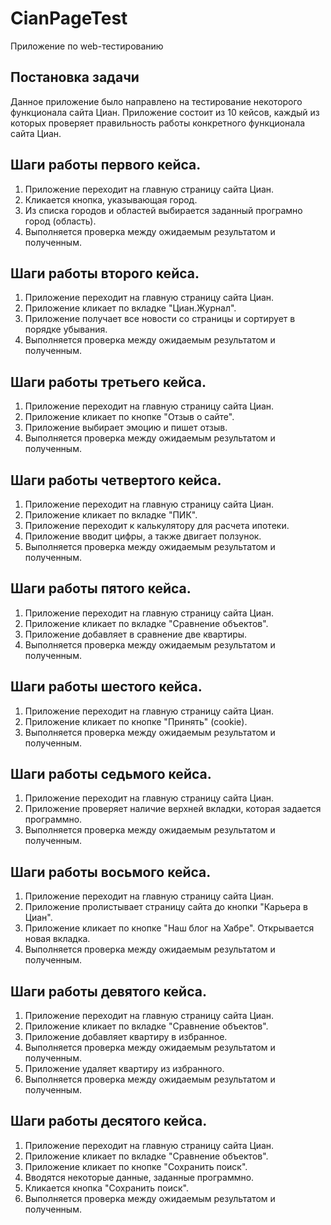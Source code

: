 # CianPageTest
Приложение по web-тестированию
## Постановка задачи
Данное приложение было направлено на тестирование некоторого функционала сайта Циан. Приложение состоит из 10 кейсов, каждый из которых проверяет правильность работы конкретного функционала сайта Циан.
## Шаги работы первого кейса.
1. Приложение переходит на главную страницу сайта Циан.
2. Кликается кнопка, указывающая город.
3. Из списка городов и областей выбирается заданный програмно город (область).
4. Выполняется проверка между ожидаемым результатом и полученным.
## Шаги работы второго кейса.
1. Приложение переходит на главную страницу сайта Циан.
2. Приложение кликает по вкладке "Циан.Журнал".
3. Приложение получает все новости со страницы и сортирует в порядке убывания.
4. Выполняется проверка между ожидаемым результатом и полученным.
## Шаги работы третьего кейса.
1. Приложение переходит на главную страницу сайта Циан.
2. Приложение кликает по кнопке "Отзыв о сайте".
3. Приложение выбирает эмоцию и пишет отзыв.
4. Выполняется проверка между ожидаемым результатом и полученным.
## Шаги работы четвертого кейса.
1. Приложение переходит на главную страницу сайта Циан.
2. Приложение кликает по вкладке "ПИК".
3. Приложение переходит к калькулятору для расчета ипотеки.
4. Приложение вводит цифры, а также двигает ползунок.
5. Выполняется проверка между ожидаемым результатом и полученным.
## Шаги работы пятого кейса.
1. Приложение переходит на главную страницу сайта Циан.
2. Приложение кликает по вкладке "Сравнение объектов".
3. Приложение добавляет в сравнение две квартиры.
4. Выполняется проверка между ожидаемым результатом и полученным.
## Шаги работы шестого кейса.
1. Приложение переходит на главную страницу сайта Циан.
2. Приложение кликает по кнопке "Принять" (cookie).
3. Выполняется проверка между ожидаемым результатом и полученным.
## Шаги работы седьмого кейса.
1. Приложение переходит на главную страницу сайта Циан.
2. Приложение проверяет наличие верхней вкладки, которая задается программно.
3. Выполняется проверка между ожидаемым результатом и полученным.
## Шаги работы восьмого кейса.
1. Приложение переходит на главную страницу сайта Циан.
2. Приложение пролистывает страницу сайта до кнопки "Карьера в Циан".
3. Приложение кликает по кнопке "Наш блог на Хабре". Открывается новая вкладка.
4. Выполняется проверка между ожидаемым результатом и полученным.
## Шаги работы девятого кейса.
1. Приложение переходит на главную страницу сайта Циан.
2. Приложение кликает по вкладке "Сравнение объектов".
3. Приложение добавляет квартиру в избранное.
4. Выполняется проверка между ожидаемым результатом и полученным.
5. Приложение удаляет квартиру из избранного.
6. Выполняется проверка между ожидаемым результатом и полученным.
## Шаги работы десятого кейса.
1. Приложение переходит на главную страницу сайта Циан.
2. Приложение кликает по вкладке "Сравнение объектов".
3. Приложение кликает по кнопке "Сохранить поиск".
4. Вводятся некоторые данные, заданные программно.
5. Кликается кнопка "Сохранить поиск".
6. Выполняется проверка между ожидаемым результатом и полученным.

